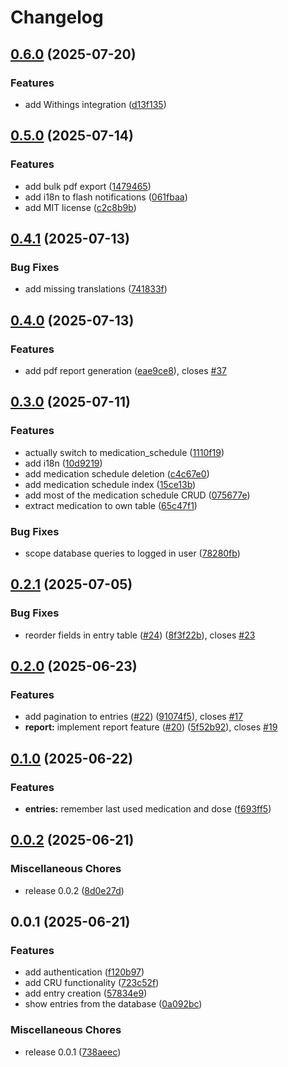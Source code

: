 # Changelog

## [0.6.0](https://github.com/rickenharp/adh_diary/compare/v0.5.0...v0.6.0) (2025-07-20)


### Features

* add Withings integration ([d13f135](https://github.com/rickenharp/adh_diary/commit/d13f1352f5bea520ee0157b6859c70cec76f3bc2))

## [0.5.0](https://github.com/rickenharp/adh_diary/compare/v0.4.1...v0.5.0) (2025-07-14)


### Features

* add bulk pdf export ([1479465](https://github.com/rickenharp/adh_diary/commit/14794656d636d475d3b412996c1c7b7b19a0ba75))
* add i18n to flash notifications ([061fbaa](https://github.com/rickenharp/adh_diary/commit/061fbaaa1eee42e909cddf838dda708a7ae5b135))
* add MIT license ([c2c8b9b](https://github.com/rickenharp/adh_diary/commit/c2c8b9b257d51d98e4efd81e2cc180dfb793ad89))

## [0.4.1](https://github.com/rickenharp/adh_diary/compare/v0.4.0...v0.4.1) (2025-07-13)


### Bug Fixes

* add missing translations ([741833f](https://github.com/rickenharp/adh_diary/commit/741833f87217b514ff919989925998a6751ecd7e))

## [0.4.0](https://github.com/rickenharp/adh_diary/compare/v0.3.0...v0.4.0) (2025-07-13)


### Features

* add pdf report generation ([eae9ce8](https://github.com/rickenharp/adh_diary/commit/eae9ce807973c9b3455aaa110868a054051f56c1)), closes [#37](https://github.com/rickenharp/adh_diary/issues/37)

## [0.3.0](https://github.com/rickenharp/adh_diary/compare/v0.2.1...v0.3.0) (2025-07-11)


### Features

* actually switch to medication_schedule ([1110f19](https://github.com/rickenharp/adh_diary/commit/1110f19288152c982957b3897ef8e839956c15c5))
* add i18n ([10d9219](https://github.com/rickenharp/adh_diary/commit/10d9219a41649642fb89d807d12c0ac8a789af1d))
* add medication schedule deletion ([c4c67e0](https://github.com/rickenharp/adh_diary/commit/c4c67e026aff9cf0a8e99ea45a431bf8509ef50e))
* add medication schedule index ([15ce13b](https://github.com/rickenharp/adh_diary/commit/15ce13b624deadc04b746e15812d072275e1ee9d))
* add most of the medication schedule CRUD ([075677e](https://github.com/rickenharp/adh_diary/commit/075677eef05e299a974a36cf086b44a1a3916882))
* extract medication to own table ([65c47f1](https://github.com/rickenharp/adh_diary/commit/65c47f184f18799bb68ad86c0650c8d78d7bde07))


### Bug Fixes

* scope database queries to logged in user ([78280fb](https://github.com/rickenharp/adh_diary/commit/78280fbe3f18ef7a05019027de0d5cebf143bc40))

## [0.2.1](https://github.com/rickenharp/adh_diary/compare/v0.2.0...v0.2.1) (2025-07-05)


### Bug Fixes

* reorder fields in entry table ([#24](https://github.com/rickenharp/adh_diary/issues/24)) ([8f3f22b](https://github.com/rickenharp/adh_diary/commit/8f3f22bc1a95c16c0df299fd1b72208b20ae1804)), closes [#23](https://github.com/rickenharp/adh_diary/issues/23)

## [0.2.0](https://github.com/rickenharp/adh_diary/compare/v0.1.0...v0.2.0) (2025-06-23)


### Features

* add pagination to entries ([#22](https://github.com/rickenharp/adh_diary/issues/22)) ([91074f5](https://github.com/rickenharp/adh_diary/commit/91074f502287d95f478d28b637128ef7f0efd3de)), closes [#17](https://github.com/rickenharp/adh_diary/issues/17)
* **report:** implement report feature ([#20](https://github.com/rickenharp/adh_diary/issues/20)) ([5f52b92](https://github.com/rickenharp/adh_diary/commit/5f52b924b83a329069996349706405130e40db14)), closes [#19](https://github.com/rickenharp/adh_diary/issues/19)

## [0.1.0](https://github.com/rickenharp/adh_diary/compare/v0.0.2...v0.1.0) (2025-06-22)


### Features

* **entries:** remember last used medication and dose ([f693ff5](https://github.com/rickenharp/adh_diary/commit/f693ff53dc3de299dfaa3ee9e81c8add1c2a9705))

## [0.0.2](https://github.com/rickenharp/adh_diary/compare/v0.0.1...v0.0.2) (2025-06-21)


### Miscellaneous Chores

* release 0.0.2 ([8d0e27d](https://github.com/rickenharp/adh_diary/commit/8d0e27da52846b3bf5a7abc0b12a4c79e066861b))

## 0.0.1 (2025-06-21)


### Features

* add authentication ([f120b97](https://github.com/rickenharp/adh_diary/commit/f120b975c9d22fbeb88824978bf298c95e854058))
* add CRU functionality ([723c52f](https://github.com/rickenharp/adh_diary/commit/723c52fd14a8bc6d938a5252ba0f38b0b35a1309))
* add entry creation ([57834e9](https://github.com/rickenharp/adh_diary/commit/57834e99a5c42a2c7aa19b37a973aa99aed00524))
* show entries from the database ([0a092bc](https://github.com/rickenharp/adh_diary/commit/0a092bc8368e9859f811c7463724a9069b6e5ca4))


### Miscellaneous Chores

* release 0.0.1 ([738aeec](https://github.com/rickenharp/adh_diary/commit/738aeec6c3f7274d47ed9ff91ab343c6df5e0bc1))
